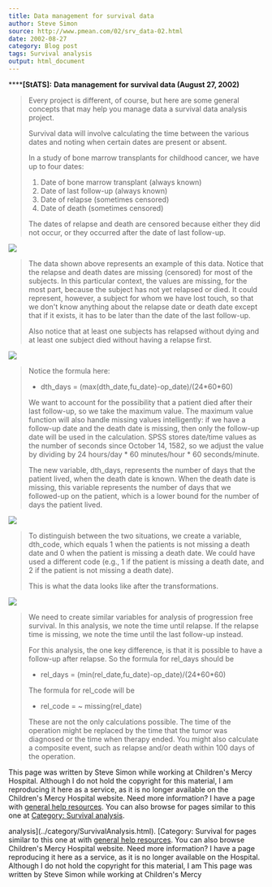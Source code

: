 ```yaml
---
title: Data management for survival data
author: Steve Simon
source: http://www.pmean.com/02/srv_data-02.html
date: 2002-08-27
category: Blog post
tags: Survival analysis
output: html_document
---
```

******[StATS]:** **Data management for survival data
(August 27, 2002)**

> Every project is different, of course, but here are some general
> concepts that may help you manage data a survival data analysis
> project.
>
> Survival data will involve calculating the time between the various
> dates and noting when certain dates are present or absent.
>
> In a study of bone marrow transplants for childhood cancer, we have up
> to four dates:
>
> 1.  Date of bone marrow transplant (always known)
> 2.  Date of last follow-up (always known)
> 3.  Date of relapse (sometimes censored)
> 4.  Date of death (sometimes censored)
>
> The dates of relapse and death are censored because either they did
> not occur, or they occurred after the date of last follow-up.

![](../../../web/images/02/srv_data-0201.gif)

> The data shown above represents an example of this data. Notice that
> the relapse and death dates are missing (censored) for most of the
> subjects. In this particular context, the values are missing, for the
> most part, because the subject has not yet relapsed or died. It could
> represent, however, a subject for whom we have lost touch, so that we
> don\'t know anything about the relapse date or death date except that
> if it exists, it has to be later than the date of the last follow-up.
>
> Also notice that at least one subjects has relapsed without dying and
> at least one subject died without having a relapse first.

![](../../../web/images/02/srv_data-0202.gif)

> Notice the formula here:
>
> -   dth\_days = (max(dth\_date,fu\_date)-op\_date)/(24\*60\*60)
>
> We want to account for the possibility that a patient died after their
> last follow-up, so we take the maximum value. The maximum value
> function will also handle missing values intelligently: if we have a
> follow-up date and the death date is missing, then only the follow-up
> date will be used in the calculation. SPSS stores date/time values as
> the number of seconds since October 14, 1582, so we adjust the value
> by dividing by 24 hours/day \* 60 minutes/hour \* 60 seconds/minute.
>
> The new variable, dth\_days, represents the number of days that the
> patient lived, when the death date is known. When the death date is
> missing, this variable represents the number of days that we
> followed-up on the patient, which is a lower bound for the number of
> days the patient lived.

![](../../../web/images/02/srv_data-0203.gif)

> To distinguish between the two situations, we create a variable,
> dth\_code, which equals 1 when the patients is not missing a death
> date and 0 when the patient is missing a death date. We could have
> used a different code (e.g., 1 if the patient is missing a death date,
> and 2 if the patient is not missing a death date).
>
> This is what the data looks like after the transformations.

![](../../../web/images/02/srv_data-0204.gif)

> We need to create similar variables for analysis of progression free
> survival. In this analysis, we note the time until relapse. If the
> relapse time is missing, we note the time until the last follow-up
> instead.
>
> For this analysis, the one key difference, is that it is possible to
> have a follow-up after relapse. So the formula for rel\_days should be
>
> -   rel\_days = (min(rel\_date,fu\_date)-op\_date)/(24\*60\*60)
>
> The formula for rel\_code will be
>
> -   rel\_code = \~ missing(rel\_date)
>
> These are not the only calculations possible. The time of the
> operation might be replaced by the time that the tumor was diagnosed
> or the time when therapy ended. You might also calculate a composite
> event, such as relapse and/or death within 100 days of the operation.

This page was written by Steve Simon while working at Children\'s Mercy
Hospital. Although I do not hold the copyright for this material, I am
reproducing it here as a service, as it is no longer available on the
Children\'s Mercy Hospital website. Need more information? I have a page
with [general help resources](../GeneralHelp.html). You can also browse
for pages similar to this one at
[](../category/WritingResearchPapers.html)[Category: Survival
analysis](../category/SurvivalAnalysis.html).
<!---More--->
analysis](../category/SurvivalAnalysis.html).
[](../category/WritingResearchPapers.html)[Category: Survival
for pages similar to this one at
with [general help resources](../GeneralHelp.html). You can also browse
Children\'s Mercy Hospital website. Need more information? I have a page
reproducing it here as a service, as it is no longer available on the
Hospital. Although I do not hold the copyright for this material, I am
This page was written by Steve Simon while working at Children\'s Mercy

<!---Do not use
******[StATS]:** **Data management for survival data
This page was written by Steve Simon while working at Children\'s Mercy
Hospital. Although I do not hold the copyright for this material, I am
reproducing it here as a service, as it is no longer available on the
Children\'s Mercy Hospital website. Need more information? I have a page
with [general help resources](../GeneralHelp.html). You can also browse
for pages similar to this one at
[](../category/WritingResearchPapers.html)[Category: Survival
analysis](../category/SurvivalAnalysis.html).
--->

